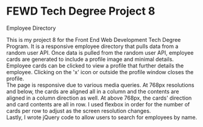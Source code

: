 # FEWD Tech Degree Project 8
Employee Directory

This is my project 8 for the Front End Web Development Tech Degree Program. It is a responsive employee directory that pulls data from a random user API. Once data is pulled from the random user API, employee cards are generated to include a profile image and minimal details. Employee cards can be clicked to view a profile that further details the employee. Clicking on the 'x' icon or outside the profile window closes the profile.<br>
The page is responsive due to various media queries. At 768px resolutions and below, the cards are aligned all in a column and the contents are aligned in a column direction as well. At above 768px, the cards' direction and card contents are all in row. I used flexbox in order for the number of cards per row to adjust as the screen resolution changes.<br>
Lastly, I wrote jQuery code to allow users to search for employees by name.

